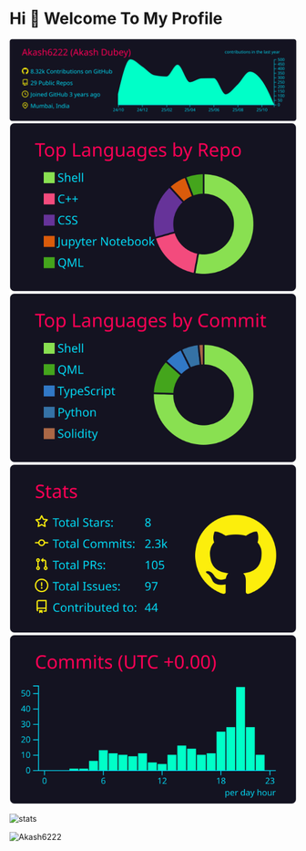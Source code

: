 # Hi :wave: Welcome To My Profile



[![](https://raw.githubusercontent.com/Akash6222/Akash6222/master/profile-summary-card-output/2077/0-profile-details.svg)](https://github.com/vn7n24fzkq/github-profile-summary-cards)
[![](https://raw.githubusercontent.com/Akash6222/Akash6222/master/profile-summary-card-output/2077/1-repos-per-language.svg)](https://github.com/vn7n24fzkq/github-profile-summary-cards) [![](https://raw.githubusercontent.com/Akash6222/Akash6222/master/profile-summary-card-output/2077/2-most-commit-language.svg)](https://github.com/vn7n24fzkq/github-profile-summary-cards)
[![](https://raw.githubusercontent.com/Akash6222/Akash6222/master/profile-summary-card-output/2077/3-stats.svg)](https://github.com/vn7n24fzkq/github-profile-summary-cards) [![](https://raw.githubusercontent.com/Akash6222/Akash6222/master/profile-summary-card-output/2077/4-productive-time.svg)](https://github.com/vn7n24fzkq/github-profile-summary-cards)

![stats](https://github-readme-stats.vercel.app/api?username=Akash6222&show_icons=true&title_color=ffffff&icon_color=bb2acf&text_color=daf7dc&bg_color=151515&include_all_commits=1)


<p><img align="center" src="https://github-readme-streak-stats.herokuapp.com/?user=Akash6222&" alt="Akash6222" /></p>
